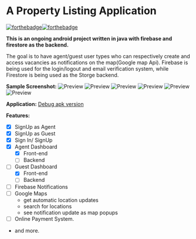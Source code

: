 # A Property Listing Application 
[![forthebadge](https://forthebadge.com/images/badges/made-with-java.svg)](https://forthebadge.com)[![forthebadge](https://forthebadge.com/images/badges/built-for-android.svg)](https://forthebadge.com)

**This is an ongoing android project written in java with firebase and firestore as the backend.** 

The goal is to have agent/guest user types who can respectively create and access vacancies as notifications on the map(Google map Api). Firebase is being used for the login/logout and email verification system, while Firestore is being used as the Storge backend.

**Sample Screenshot:**
![Preview](lm1.png)
![Preview](lm2.png)
![Preview](lm3.png)
![Preview](lm4.png)
![Preview](Screenshot_20211129-032954.png)
![Preview](Screenshot_20211129-033048.png)

**Application:**
[Debug apk version](app-debug.apk)

**Features:**

*  [x] SignUp as Agent  
*  [x] SignUp as Guest 
*  [x] Sign In/ SignUp  
*  [x] Agent Dashboard
    * [x] Front-end
    * [ ] Backend
*  [ ] Guest Dashboard
    * [x] Front-end
    * [ ] Backend
*  [ ] Firebase Notifications   
*  [ ] Google Maps
    * get automatic location updates
    * search for locations
    * see notification update as map popups
* [ ]  Online Payment System.
* and more.
